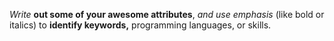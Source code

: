 *Write* **out some of your awesome attributes**, _and use emphasis_ (like bold or italics) to __identify keywords,__ programming languages, or skills. 
